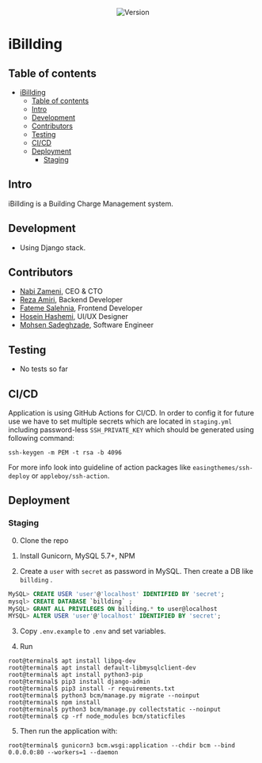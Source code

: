 <p align="center">
    <img src="https://img.shields.io/badge/Version-0.5.0--alpha.178-brightgreen.svg" alt="Version">
</p>

# iBillding

## Table of contents

* [iBillding](#ibillding)
  + [Table of contents](#table-of-contents)
  + [Intro](#intro)
  + [Development](#development)
  + [Contributors](#contributors)
  + [Testing](#testing)
  + [CI/CD](#cicd)
  + [Deployment](#deployment)
    - [Staging](#staging)

## Intro

iBillding is a Building Charge Management system.

## Development

* Using Django stack.

## Contributors

* [Nabi Zameni](https://github.com/abdolnabi), CEO & CTO
* [Reza Amiri](https://github.com/reza-renewablion), Backend Developer
* [Fateme Salehnia](https://github.com/fsalehnia), Frontend Developer
* [Hosein Hashemi](#), UI/UX Designer
* [Mohsen Sadeghzade](https://github.com/TechieForFun), Software Engineer

## Testing

* No tests so far

## CI/CD

Application is using GitHub Actions for CI/CD. In order to config it for future use we have to set multiple secrets which are located in `staging.yml` including password-less `SSH_PRIVATE_KEY` which should be generated using following command:

```console
ssh-keygen -m PEM -t rsa -b 4096
```

For more info look into guideline of action packages like `easingthemes/ssh-deploy` or `appleboy/ssh-action`.

## Deployment

### Staging

0. Clone the repo

1. Install Gunicorn, MySQL 5.7+, NPM

2. Create a `user` with `secret` as password in MySQL. Then create a DB like `billding` .

``` sql
MySQL> CREATE USER 'user'@'localhost' IDENTIFIED BY 'secret';
mysql> CREATE DATABASE `billding` ;
MySQL> GRANT ALL PRIVILEGES ON billding.* to user@localhost
MYSQL> ALTER USER 'user'@'localhost' IDENTIFIED BY 'secret';
```

3. Copy `.env.example` to `.env` and set variables.

4. Run

``` console
root@terminal$ apt install libpq-dev
root@terminal$ apt install default-libmysqlclient-dev
root@terminal$ apt install python3-pip
root@terminal$ pip3 install django-admin
root@terminal$ pip3 install -r requirements.txt
root@terminal$ python3 bcm/manage.py migrate --noinput
root@terminal$ npm install
root@terminal$ python3 bcm/manage.py collectstatic --noinput
root@terminal$ cp -rf node_modules bcm/staticfiles
```

5. Then run the application with:

``` console
root@terminal$ gunicorn3 bcm.wsgi:application --chdir bcm --bind 0.0.0.0:80 --workers=1 --daemon
```
